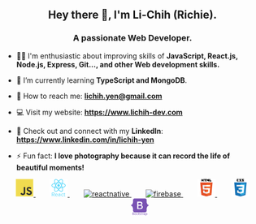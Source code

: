 <h2 align="center">Hey there 👋, I'm Li-Chih (Richie).</h2>
<h3 align="center">A passionate Web Developer.</h3>

- 🏋️‍♂️ I'm enthusiastic about improving skills of **JavaScript, React.js, Node.js, Express, Git..., and other Web development skills.**

- 🌱 I’m currently learning **TypeScript and MongoDB**.

- 📩 How to reach me: **lichih.yen@gmail.com**

- 💻 Visit my website: **https://www.lichih-dev.com**

- 🔗 Check out and connect with my **LinkedIn**: **https://www.linkedin.com/in/lichih-yen**

- ⚡ Fun fact: **I love photography because it can record the life of beautiful moments!**

<!-- <h4 align="left">Connect with me:</h4> -->
<p align="left">
</p>

<!-- <h4 align="left">Languages and Tools:</h4> -->
<p align="center"> 
  <a href="https://developer.mozilla.org/en-US/docs/Web/JavaScript" target="_blank" rel="noreferrer"> 
    <img src="https://raw.githubusercontent.com/devicons/devicon/master/icons/javascript/javascript-original.svg" alt="javascript" width="35" height="35" /> </a> 
  
  <a href="https://reactjs.org/" target="_blank" rel="noreferrer"> 
    <img src="https://raw.githubusercontent.com/devicons/devicon/master/icons/react/react-original-wordmark.svg" alt="react" width="35" height="35" style="margin-left:2em;"/> </a> 
  
  <a href="https://reactnative.dev/" target="_blank" rel="noreferrer"> 
    <img src="https://reactnative.dev/img/header_logo.svg" alt="reactnative" width="35" height="35" style="margin-left:2em;"/> </a>
  
  <a href="https://firebase.google.com/" target="_blank" rel="noreferrer"> 
    <img src="https://www.vectorlogo.zone/logos/firebase/firebase-icon.svg" alt="firebase" width="35" height="35" style="margin-left:2em;"/> </a> 
  
  <a href="https://www.w3.org/html/" target="_blank" rel="noreferrer"> 
    <img src="https://raw.githubusercontent.com/devicons/devicon/master/icons/html5/html5-original-wordmark.svg" alt="html5" width="35" height="35" style="margin-left:2em;" /> </a> 
  
  <a href="https://www.w3schools.com/css/" target="_blank" rel="noreferrer"> 
    <img src="https://raw.githubusercontent.com/devicons/devicon/master/icons/css3/css3-original-wordmark.svg" alt="css3" width="35" height="35" style="margin-left:2em;"/> </a> 
  
  <a href="https://getbootstrap.com" target="_blank" rel="noreferrer"> 
    <img src="https://raw.githubusercontent.com/devicons/devicon/master/icons/bootstrap/bootstrap-plain-wordmark.svg" alt="bootstrap" width="35" height="35" style="margin-left:2em;" /> </a> 
 </p>
